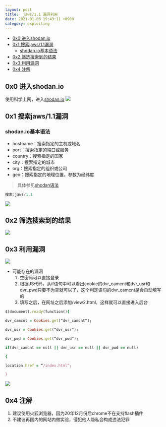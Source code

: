 ```yaml
---
layout: post
title:  jaws/1.1 漏洞利用
date: 2021-01-06 19:43:11 +0900
category: exploiting
---
```

<!-- TOC -->

- [0x0 进入shodan.io](#0x0-进入shodanio)
- [0x1 搜索jaws/1.1漏洞](#0x1-搜索jaws11漏洞)
    - [shodan.io基本语法](#shodanio基本语法)
- [0x2 筛选搜索到的结果](#0x2-筛选搜索到的结果)
- [0x3 利用漏洞](#0x3-利用漏洞)
- [0x4 注解](#0x4-注解)

<!-- /TOC -->
## 0x0 进入shodan.io
使用科学上网，进入[shodan.io](https://www.shodan.io/)
![](https://lcy2218.github.io/images/20200106-1.png)

## 0x1 搜索jaws/1.1漏洞

### shodan.io基本语法
- hostname：搜索指定的主机或域名
- port：搜索指定的端口或服务
- country：搜索指定的国家
- city：搜索指定的城市
- org：搜索指定的组织或公司
- geo：搜索指定的地理位置，参数为经纬度

>具体参见[shodan语法](https://www.freebuf.com/sectool/121339.html)

```java
搜索:jaws/1.1
```
![](https://lcy2218.github.io/images/20200106-2.png)

## 0x2 筛选搜索到的结果
![](https://lcy2218.github.io/images/20200106-3.png)

## 0x3 利用漏洞
![](https://lcy2218.github.io/images/20200106-4.png)
- 可能存在的漏洞
    1. 空密码可以直接登录
    2. 根据JS代码，从if语句中可以看出cookie的dvr_camcnt和dvr_usr和dvr_pwd只要不为空就可以了，这个判定语句的dvr_camcnt是会自动填写的
    3. 填写之后，在网址之后添加/view2.html，这样就可以直接进入后台
    

```ruby
$(document).ready(function(){

dvr_camcnt = Cookies.get(“dvr_camcnt”);

dvr_usr = Cookies.get(“dvr_usr”);

dvr_pwd = Cookies.get(“dvr_pwd”);

if(dvr_camcnt == null || dvr_usr == null || dvr_pwd == null)

{

location.href = “/index.html”;

}
```
![](https://lcy2218.github.io/images/20200106-5.png)

## 0x4 注解

1. 建议使用火狐浏览器，因为20年12月份后chrome不在支持flash插件
2. 不建议再国内的网站内做实验，侵犯他人隐私会构成违法犯罪